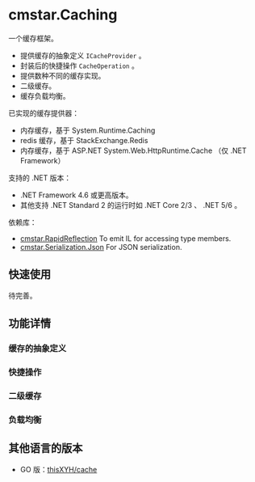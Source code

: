 ﻿# cmstar.Caching

一个缓存框架。
- 提供缓存的抽象定义 `ICacheProvider` 。
- 封装后的快捷操作 `CacheOperation` 。
- 提供数种不同的缓存实现。
- 二级缓存。
- 缓存负载均衡。

已实现的缓存提供器：
- 内存缓存，基于 System.Runtime.Caching
- redis 缓存，基于 StackExchange.Redis
- 内存缓存，基于 ASP.NET System.Web.HttpRuntime.Cache （仅 .NET Framework）

支持的 .NET 版本：
- .NET Framework 4.6 或更高版本。
- 其他支持 .NET Standard 2 的运行时如 .NET Core 2/3 、 .NET 5/6 。

依赖库：
- [cmstar.RapidReflection](https://www.nuget.org/packages/cmstar.RapidReflection/) To emit IL for accessing type members.
- [cmstar.Serialization.Json](https://www.nuget.org/packages/cmstar.Serialization.Json/) For JSON serialization.

## 快速使用

待完善。

## 功能详情

### 缓存的抽象定义

### 快捷操作

### 二级缓存

### 负载均衡

## 其他语言的版本

- GO 版：[thisXYH/cache](https://github.com/thisXYH/cache)